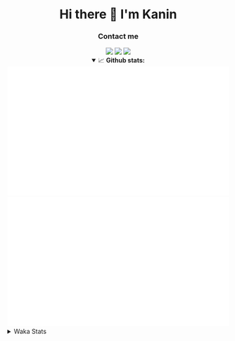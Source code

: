 <div align="center">
 <h1>Hi there 👋 I'm Kanin</h1>
 <h3>Contact me</h3>
 <a href="mailto:im@kanin.dev"><img src="https://img.shields.io/badge/gmail-%23D14836.svg?&style=for-the-badge&logo=gmail&logoColor=white"/></a>
 <a href="https://twitter.com/KaninDev"><img src="https://img.shields.io/badge/twitter-%231DA1F2.svg?&style=for-the-badge&logo=twitter&logoColor=white"/></a>
 <a href="https://www.linkedin.com/in/KaninDev"><img src="https://img.shields.io/badge/linkedin-%230077B5.svg?&style=for-the-badge&logo=linkedin&logoColor=white"/></a>
<details open>
  <summary>📈 <b>Github stats:</b></summary>
  <img src="https://github.com/Kanin/Kanin/blob/master/scripts/GitHubStats/generated/overview.svg"/>
  <img src="https://github.com/Kanin/Kanin/blob/master/scripts/GitHubStats/generated/languages.svg"/>
</details>
</div>

<details>
 <summary>Waka Stats</summary>

<!--START_SECTION:waka-->
![Code Time](http://img.shields.io/badge/Code%20Time-1%2C961%20hrs%2046%20mins-blue)

![Profile Views](http://img.shields.io/badge/Profile%20Views-2-blue)

![Lines of code](https://img.shields.io/badge/From%20Hello%20World%20I%27ve%20Written-831.8%20thousand%20lines%20of%20code-blue)

**🐱 My GitHub Data** 

> 📦 99.6 kB Used in GitHub's Storage 
 > 
> 🏆 169 Contributions in the Year 2023
 > 
> 🚫 Not Opted to Hire
 > 
> 📜 20 Public Repositories 
 > 
> 🔑 10 Private Repositories 
 > 
**I'm an Early 🐤** 

```text
🌞 Morning                2403 commits        ██████░░░░░░░░░░░░░░░░░░░   24.21 % 
🌆 Daytime                2938 commits        ███████░░░░░░░░░░░░░░░░░░   29.60 % 
🌃 Evening                2825 commits        ███████░░░░░░░░░░░░░░░░░░   28.46 % 
🌙 Night                  1761 commits        ████░░░░░░░░░░░░░░░░░░░░░   17.74 % 
```
📅 **I'm Most Productive on Monday** 

```text
Monday                   1792 commits        █████░░░░░░░░░░░░░░░░░░░░   18.05 % 
Tuesday                  1293 commits        ███░░░░░░░░░░░░░░░░░░░░░░   13.03 % 
Wednesday                1048 commits        ███░░░░░░░░░░░░░░░░░░░░░░   10.56 % 
Thursday                 1503 commits        ████░░░░░░░░░░░░░░░░░░░░░   15.14 % 
Friday                   1664 commits        ████░░░░░░░░░░░░░░░░░░░░░   16.76 % 
Saturday                 1016 commits        ███░░░░░░░░░░░░░░░░░░░░░░   10.23 % 
Sunday                   1611 commits        ████░░░░░░░░░░░░░░░░░░░░░   16.23 % 
```


📊 **This Week I Spent My Time On** 

```text
🕑︎ Time Zone: America/New_York

💬 Programming Languages: 
Python                   7 hrs 32 mins       █████████████████████░░░░   83.14 % 
HTML                     45 mins             ██░░░░░░░░░░░░░░░░░░░░░░░   08.29 % 
SCSS                     19 mins             █░░░░░░░░░░░░░░░░░░░░░░░░   03.56 % 
Bash                     18 mins             █░░░░░░░░░░░░░░░░░░░░░░░░   03.33 % 
GitIgnore file           7 mins              ░░░░░░░░░░░░░░░░░░░░░░░░░   01.33 % 

🔥 Editors: 
PyCharm                  9 hrs 3 mins        █████████████████████████   100.00 % 

🐱‍💻 Projects: 
NailaSite                7 hrs 6 mins        ████████████████████░░░░░   78.43 % 
Naila.py                 1 hr 9 mins         ███░░░░░░░░░░░░░░░░░░░░░░   12.72 % 
BB-CommunityBot          26 mins             █░░░░░░░░░░░░░░░░░░░░░░░░   04.84 % 
Site                     21 mins             █░░░░░░░░░░░░░░░░░░░░░░░░   04.01 % 

💻 Operating System: 
Windows                  9 hrs 3 mins        █████████████████████████   100.00 % 
```

**I Mostly Code in Python** 

```text
Python                   26 repos            ███████████████░░░░░░░░░░   60.47 % 
Java                     6 repos             ███░░░░░░░░░░░░░░░░░░░░░░   13.95 % 
JavaScript               4 repos             ██░░░░░░░░░░░░░░░░░░░░░░░   09.30 % 
Kotlin                   2 repos             █░░░░░░░░░░░░░░░░░░░░░░░░   04.65 % 
HTML                     2 repos             █░░░░░░░░░░░░░░░░░░░░░░░░   04.65 % 
```



**Timeline**

![Lines of Code chart](https://raw.githubusercontent.com/Kanin/Kanin/master/assets/bar_graph.png)


 Last Updated on 28/04/2023 03:05:04 UTC
<!--END_SECTION:waka-->
</details>
